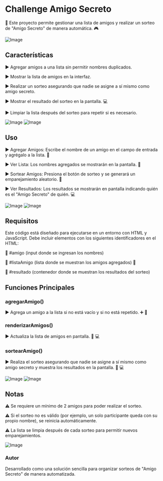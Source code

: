 # Challenge Amigo Secreto

:checkered_flag: Este proyecto permite gestionar una lista de amigos y realizar un sorteo de "Amigo Secreto" de manera automática. :video_game:

![Image](https://github.com/user-attachments/assets/2923fb64-5e19-46ed-89ff-349bedfeee81)

## Características

:arrow_forward: Agregar amigos a una lista sin permitir nombres duplicados.

:arrow_forward: Mostrar la lista de amigos en la interfaz.

:arrow_forward: Realizar un sorteo asegurando que nadie se asigne a sí mismo como amigo secreto.

:arrow_forward: Mostrar el resultado del sorteo en la pantalla. :computer:

:arrow_forward: Limpiar la lista después del sorteo para repetir si es necesario.

![Image](https://github.com/user-attachments/assets/e7ca90e4-10ea-4ec0-a232-cd92a5bab9b6) 
![Image](https://github.com/user-attachments/assets/5d8e0352-ed53-4d81-a7e9-c4a02d2e75f4)

## Uso

:arrow_forward: Agregar Amigos: Escribe el nombre de un amigo en el campo de entrada y agrégalo a la lista. :memo:

:arrow_forward: Ver Lista: Los nombres agregados se mostrarán en la pantalla. :page_with_curl:

:arrow_forward: Sortear Amigos: Presiona el botón de sorteo y se generará un emparejamiento aleatorio. :slot_machine:

:arrow_forward: Ver Resultados: Los resultados se mostrarán en pantalla indicando quién es el "Amigo Secreto" de quién. :computer:

![Image](https://github.com/user-attachments/assets/b51497e9-c5b1-4341-9b56-e706674e11aa)
![Image](https://github.com/user-attachments/assets/f9bd43af-f1d8-40f7-8220-de7575ac9302)

## Requisitos

Este código está diseñado para ejecutarse en un entorno con HTML y JavaScript. Debe incluir elementos con los siguientes identificadores en el HTML:

:pushpin: #amigo (input donde se ingresan los nombres)

:pushpin: #listaAmigo (lista donde se muestran los amigos agregados) :memo:

:pushpin: #resultado (contenedor donde se muestran los resultados del sorteo) 

## Funciones Principales

### agregarAmigo()

:arrow_forward: Agrega un amigo a la lista si no está vacío y si no está repetido. :heavy_plus_sign: :memo:

### renderizarAmigos()

:arrow_forward: Actualiza la lista de amigos en pantalla. :arrows_counterclockwise: :computer:

### sortearAmigo()

:arrow_forward: Realiza el sorteo asegurando que nadie se asigne a sí mismo como amigo secreto y muestra los resultados en la pantalla. :slot_machine: :computer:

![Image](https://github.com/user-attachments/assets/3195f157-d4e0-4d8b-b455-2e5e2141126b)
![Image](https://github.com/user-attachments/assets/799646a3-3445-491c-bc48-b17c109472ba)

## Notas

:warning: Se requiere un mínimo de 2 amigos para poder realizar el sorteo.

:warning: Si el sorteo no es válido (por ejemplo, un solo participante queda con su propio nombre), se reinicia automáticamente.

:warning: La lista se limpia después de cada sorteo para permitir nuevos emparejamientos.

![Image](https://github.com/user-attachments/assets/5cb0d188-e74e-4289-a698-d1e11a1bf3b5)

### Autor

Desarrollado como una solución sencilla para organizar sorteos de "Amigo Secreto" de manera automatizada.

